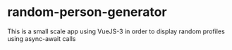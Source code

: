 # random-person-generator
This is a small scale app using VueJS-3 in order to display random profiles using async-await calls
